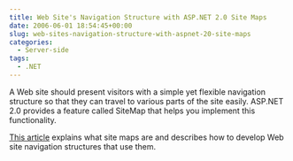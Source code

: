 ```yaml
---
title: Web Site's Navigation Structure with ASP.NET 2.0 Site Maps
date: 2006-06-01 18:54:45+00:00
slug: web-sites-navigation-structure-with-aspnet-20-site-maps
categories:
  - Server-side
tags:
  - .NET
---
```


A Web site should present visitors with a simple yet flexible navigation structure so that they can travel to various parts of the site easily.
ASP.NET 2.0 provides a feature called SiteMap that helps you implement this functionality.

[This article](http://www.codeguru.com/csharp/.net/net_asp/webforms/article.php/c12015) explains what site maps are and describes how to develop Web site navigation structures that use them.
